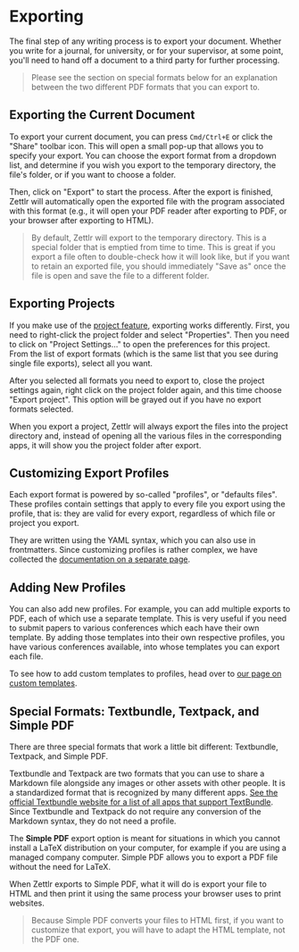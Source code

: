 # Exporting

The final step of any writing process is to export your document. Whether you write for a journal, for university, or for your supervisor, at some point, you'll need to hand off a document to a third party for further processing.

> Please see the section on special formats below for an explanation between the two different PDF formats that you can export to.

## Exporting the Current Document

To export your current document, you can press `Cmd/Ctrl+E` or click the "Share" toolbar icon. This will open a small pop-up that allows you to specify your export. You can choose the export format from a dropdown list, and determine if you wish you export to the temporary directory, the file's folder, or if you want to choose a folder.

Then, click on "Export" to start the process. After the export is finished, Zettlr will automatically open the exported file with the program associated with this format (e.g., it will open your PDF reader after exporting to PDF, or your browser after exporting to HTML).

> By default, Zettlr will export to the temporary directory. This is a special folder that is emptied from time to time. This is great if you export a file often to double-check how it will look like, but if you want to retain an exported file, you should immediately "Save as" once the file is open and save the file to a different folder.

## Exporting Projects

If you make use of the [project feature](../academic/projects.md), exporting works differently. First, you need to right-click the project folder and select "Properties". Then you need to click on "Project Settings…" to open the preferences for this project. From the list of export formats (which is the same list that you see during single file exports), select all you want.

After you selected all formats you need to export to, close the project settings again, right click on the project folder again, and this time choose "Export project". This option will be grayed out if you have no export formats selected.

When you export a project, Zettlr will always export the files into the project directory and, instead of opening all the various files in the corresponding apps, it will show you the project folder after export.

## Customizing Export Profiles

Each export format is powered by so-called "profiles", or "defaults files". These profiles contain settings that apply to every file you export using the profile, that is: they are valid for every export, regardless of which file or project you export.

They are written using the YAML syntax, which you can also use in frontmatters. Since customizing profiles is rather complex, we have collected the [documentation on a separate page](defaults-files.md).

## Adding New Profiles

You can also add new profiles. For example, you can add multiple exports to PDF, each of which use a separate template. This is very useful if you need to submit papers to various conferences which each have their own template. By adding those templates into their own respective profiles, you have various conferences available, into whose templates you can export each file.

To see how to add custom templates to profiles, head over to [our page on custom templates](../academic/custom-templates.md).

## Special Formats: Textbundle, Textpack, and Simple PDF

There are three special formats that work a little bit different: Textbundle, Textpack, and Simple PDF.

Textbundle and Textpack are two formats that you can use to share a Markdown file alongside any images or other assets with other people. It is a standardized format that is recognized by many different apps. [See the official Textbundle website for a list of all apps that support TextBundle](https://textbundle.org/). Since Textbundle and Textpack do not require any conversion of the Markdown syntax, they do not need a profile.

The **Simple PDF** export option is meant for situations in which you cannot install a LaTeX distribution on your computer, for example if you are using a managed company computer. Simple PDF allows you to export a PDF file without the need for LaTeX.

When Zettlr exports to Simple PDF, what it will do is export your file to HTML and then print it using the same process your browser uses to print websites.

> Because Simple PDF converts your files to HTML first, if you want to customize that export, you will have to adapt the HTML template, not the PDF one.
